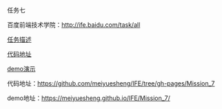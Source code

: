 任务七

百度前端技术学院：http://ife.baidu.com/task/all


[任务描述](http://ife.baidu.com/task/detail?taskId=7)

[代码地址](https://github.com/meiyuesheng/IFE/tree/gh-pages/Mission_7)

[demo演示](https://meiyuesheng.github.io/IFE/Mission_7/)

代码地址：https://github.com/meiyuesheng/IFE/tree/gh-pages/Mission_7

demo地址：https://meiyuesheng.github.io/IFE/Mission_7/